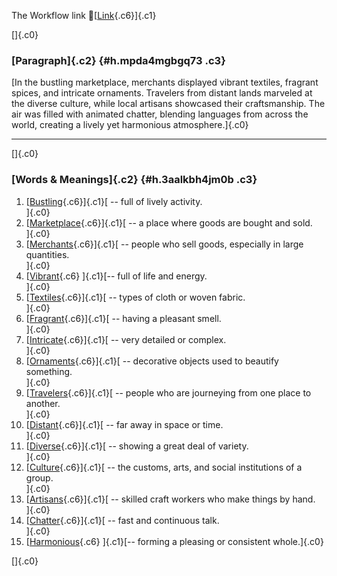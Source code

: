 The Workflow link
👏[[Link](https://www.google.com/url?q=http://www.google.com&sa=D&source=editors&ust=1760372489596025&usg=AOvVaw0JrnGpXN1s48ACABm82lh1){.c6}]{.c1}

[]{.c0}

### [Paragraph]{.c2} {#h.mpda4mgbgq73 .c3}

[In the bustling marketplace, merchants displayed vibrant textiles,
fragrant spices, and intricate ornaments. Travelers from distant lands
marveled at the diverse culture, while local artisans showcased their
craftsmanship. The air was filled with animated chatter, blending
languages from across the world, creating a lively yet harmonious
atmosphere.]{.c0}

------------------------------------------------------------------------

[]{.c0}

### [Words & Meanings]{.c2} {#h.3aalkbh4jm0b .c3}

1.  [[Bustling](https://www.google.com/url?q=http://www.google.com&sa=D&source=editors&ust=1760372489597090&usg=AOvVaw2VazCxXG0NwxFicJ6eCADb){.c6}]{.c1}[ --
    full of lively activity.\
    ]{.c0}
2.  [[Marketplace](https://www.google.com/url?q=http://www.google.com&sa=D&source=editors&ust=1760372489597311&usg=AOvVaw01wZswIHbkGcB1MDkVSPYe){.c6}]{.c1}[ --
    a place where goods are bought and sold.\
    ]{.c0}
3.  [[Merchants](https://www.google.com/url?q=http://www.google.com&sa=D&source=editors&ust=1760372489597537&usg=AOvVaw23sioe6O-NL_bDUNAGC3KR){.c6}]{.c1}[ --
    people who sell goods, especially in large quantities.\
    ]{.c0}
4.  [[Vibrant](https://www.google.com/url?q=http://www.google.com&sa=D&source=editors&ust=1760372489597770&usg=AOvVaw1xWR4OJlhwJwYTRBDc1z32){.c6}
    ]{.c1}[-- full of life and energy.\
    ]{.c0}
5.  [[Textiles](https://www.google.com/url?q=http://www.google.com&sa=D&source=editors&ust=1760372489597956&usg=AOvVaw0QRSrtCY8T4q3GT0XVmQJ5){.c6}]{.c1}[ --
    types of cloth or woven fabric.\
    ]{.c0}
6.  [[Fragrant](https://www.google.com/url?q=http://www.google.com&sa=D&source=editors&ust=1760372489598168&usg=AOvVaw2tac4ydM_G0UMp03jGxwkG){.c6}]{.c1}[ --
    having a pleasant smell.\
    ]{.c0}
7.  [[Intricate](https://www.google.com/url?q=http://www.google.com&sa=D&source=editors&ust=1760372489598382&usg=AOvVaw1gj-_f_YZguE1ROaBpTbzE){.c6}]{.c1}[ --
    very detailed or complex.\
    ]{.c0}
8.  [[Ornaments](https://www.google.com/url?q=http://www.google.com&sa=D&source=editors&ust=1760372489598572&usg=AOvVaw2jKOVfAVSqr5LOTfIoCGh9){.c6}]{.c1}[ --
    decorative objects used to beautify something.\
    ]{.c0}
9.  [[Travelers](https://www.google.com/url?q=http://www.google.com&sa=D&source=editors&ust=1760372489598799&usg=AOvVaw1wqkA7exp9ne087UqHkPKH){.c6}]{.c1}[ --
    people who are journeying from one place to another.\
    ]{.c0}
10. [[Distant](https://www.google.com/url?q=http://www.google.com&sa=D&source=editors&ust=1760372489599025&usg=AOvVaw24hwtym0dv5VKP3hVA6BUA){.c6}]{.c1}[ --
    far away in space or time.\
    ]{.c0}
11. [[Diverse](https://www.google.com/url?q=http://www.google.com&sa=D&source=editors&ust=1760372489599200&usg=AOvVaw10E6jo4Y_mT29aK3bvUqFe){.c6}]{.c1}[ --
    showing a great deal of variety.\
    ]{.c0}
12. [[Culture](https://www.google.com/url?q=http://www.google.com&sa=D&source=editors&ust=1760372489599407&usg=AOvVaw0FJUCp42P0tti904wZH1iT){.c6}]{.c1}[ --
    the customs, arts, and social institutions of a group.\
    ]{.c0}
13. [[Artisans](https://www.google.com/url?q=http://www.google.com&sa=D&source=editors&ust=1760372489599642&usg=AOvVaw2pV-dkcJkpySk2Bf1ppAU7){.c6}]{.c1}[ --
    skilled craft workers who make things by hand.\
    ]{.c0}
14. [[Chatter](https://www.google.com/url?q=http://www.google.com&sa=D&source=editors&ust=1760372489599856&usg=AOvVaw0IG4DtllANTDRKhtEe58vt){.c6}]{.c1}[ --
    fast and continuous talk.\
    ]{.c0}
15. [[Harmonious](https://www.google.com/url?q=http://www.google.com&sa=D&source=editors&ust=1760372489600095&usg=AOvVaw1RwT9oXoBE5ddbPA1PUstP){.c6}
    ]{.c1}[-- forming a pleasing or consistent whole.]{.c0}

[]{.c0}

